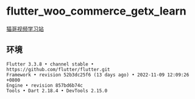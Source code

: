 # flutter_woo_commerce_getx_learn

[猫哥视频学习站](https://video.ducafecat.tech/course/flutter-woo)

## 环境

```
Flutter 3.3.8 • channel stable • https://github.com/flutter/flutter.git
Framework • revision 52b3dc25f6 (13 days ago) • 2022-11-09 12:09:26 +0800
Engine • revision 857bd6b74c
Tools • Dart 2.18.4 • DevTools 2.15.0
```
